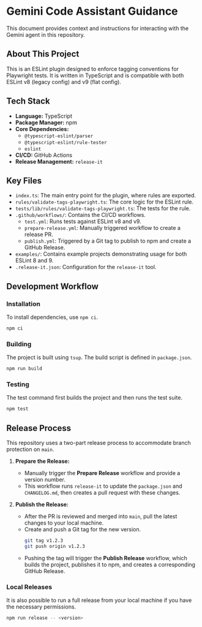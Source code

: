 # Gemini Code Assistant Guidance

This document provides context and instructions for interacting with the Gemini agent in this repository.

## About This Project

This is an ESLint plugin designed to enforce tagging conventions for Playwright tests. It is written in TypeScript and is compatible with both ESLint v8 (legacy config) and v9 (flat config).

## Tech Stack

-   **Language:** TypeScript
-   **Package Manager:** npm
-   **Core Dependencies:**
    -   `@typescript-eslint/parser`
    -   `@typescript-eslint/rule-tester`
    -   `eslint`
-   **CI/CD:** GitHub Actions
-   **Release Management:** `release-it`

## Key Files

-   `index.ts`: The main entry point for the plugin, where rules are exported.
-   `rules/validate-tags-playwright.ts`: The core logic for the ESLint rule.
-   `tests/lib/rules/validate-tags-playwright.ts`: The tests for the rule.
-   `.github/workflows/`: Contains the CI/CD workflows.
    -   `test.yml`: Runs tests against ESLint v8 and v9.
    -   `prepare-release.yml`: Manually triggered workflow to create a release PR.
    -   `publish.yml`: Triggered by a Git tag to publish to npm and create a GitHub Release.
-   `examples/`: Contains example projects demonstrating usage for both ESLint 8 and 9.
-   `.release-it.json`: Configuration for the `release-it` tool.

## Development Workflow

### Installation

To install dependencies, use `npm ci`.

```sh
npm ci
```

### Building

The project is built using `tsup`. The build script is defined in `package.json`.

```sh
npm run build
```

### Testing

The test command first builds the project and then runs the test suite.

```sh
npm test
```

## Release Process

This repository uses a two-part release process to accommodate branch protection on `main`.

1.  **Prepare the Release:**
    -   Manually trigger the **Prepare Release** workflow and provide a version number.
    -   This workflow runs `release-it` to update the `package.json` and `CHANGELOG.md`, then creates a pull request with these changes.

2.  **Publish the Release:**
    -   After the PR is reviewed and merged into `main`, pull the latest changes to your local machine.
    -   Create and push a Git tag for the new version.
        ```sh
        git tag v1.2.3
        git push origin v1.2.3
        ```
    -   Pushing the tag will trigger the **Publish Release** workflow, which builds the project, publishes it to npm, and creates a corresponding GitHub Release.

### Local Releases

It is also possible to run a full release from your local machine if you have the necessary permissions.

```sh
npm run release -- <version>
```
